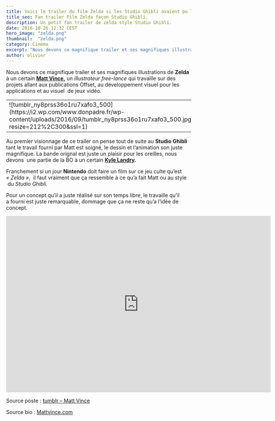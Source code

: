```yaml
---
title: Voici le trailer du film Zelda si les Studio Ghibli avaient pu le réaliser !!
title_seo: Fan trailer Film Zelda façon Studio Ghibli.
description: Un petit fan trailer de zelda style Studio Ghibli.
date: 2016-10-26 12:32 CEST
hero_image: "zelda.png"
thumbnail:  "zelda.png"
category: Cinéma
excerpt: "Nous devons ce magnifique trailer et ses magnifiques illustrations de Zelda à un certain Matt Vince, un illustrateur free-lance qui travaille sur des projets allant aux publications Offset, au développement visuel pour les applications et au visuel  de jeux vidéo."
author: olivier
---
```


Nous devons ce magnifique trailer et ses magnifiques illustrations de **Zelda** à un certain **[Matt Vince](http://www.mattvince.com/info/),** un _illustrateur free-lance_ qui travaille sur des projets allant aux publications Offset, au développement visuel pour les applications et au visuel  de jeux vidéo.<span id="more-2266"></span>

<table>

<tbody>

<tr>

<td>![tumblr_ny8prss36o1ru7xafo3_500](https://i2.wp.com/www.donpadre.fr/wp-content/uploads/2016/09/tumblr_ny8prss36o1ru7xafo3_500.jpg?resize=212%2C300&ssl=1)</td>

<td>![tumblr_ny8prss36o1ru7xafo2_500](https://i2.wp.com/www.donpadre.fr/wp-content/uploads/2016/09/tumblr_ny8prss36o1ru7xafo2_500.jpg?resize=212%2C300&ssl=1)</td>

<td>![tumblr_ny8prss36o1ru7xafo1_500](https://i1.wp.com/www.donpadre.fr/wp-content/uploads/2016/09/tumblr_ny8prss36o1ru7xafo1_500.jpg?resize=212%2C300&ssl=1)</td>

</tr>

</tbody>

</table>

Au premier visionnage de ce trailer on pense tout de suite au **Studio Ghibli** tant le travail fourni par Matt est soigné, le dessin et l’animation son juste magnifique. La bande orignal est juste un plaisir pour les oreilles, nous devons  une partie de la BO à un certain **[Kyle Landry](https://youtu.be/oTmp4sukhKs?list=PLmhXyO5tP36bKSYFcieocx7_tmB82DPCw&t=163).**

Franchement si un jour **Nintendo** doit faire un film sur ce jeu culte qu’est _« Zelda »_,  il faut vraiment que ça ressemble à ce qu’a fait Matt ou au style  du _Studio Ghibli._

Pour un concept qu’il a juste réalisé sur son temps libre, le travaille qu’il a fourni est juste remarquable, dommage que ça ne reste qu’a l’idée de concept.

<iframe src="https://www.youtube.com/embed/Wxav9Jj7R68" allowfullscreen="allowfullscreen" width="720" height="480" frameborder="0"></iframe>

Source poste : [tumblr – Matt Vince](http://matt--vince.tumblr.com/post/133757186344/studio-ghibli-x-legend-of-zelda-poster-concepts-i)

Source bio : [Mattvince.com](http://www.mattvince.com/info/)
